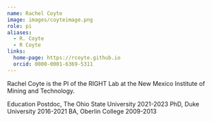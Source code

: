 ```yaml
---
name: Rachel Coyte
image: images/coyteimage.png
role: pi
aliases:
  - R. Coyte
  - R Coyte
links:
  home-page: https://rcoyte.github.io
  orcid: 0000-0001-6369-5311
---
```


Rachel Coyte is the PI of the RIGHT Lab at the New Mexico Institute of Mining and Technology. 

Education
Postdoc, The Ohio State University 2021-2023
PhD, Duke University 2016-2021
BA, Oberlin College 2009-2013

